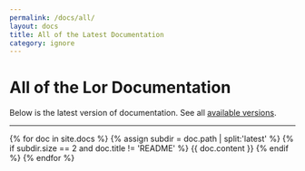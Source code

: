 ```yaml
---
permalink: /docs/all/
layout: docs
title: All of the Latest Documentation
category: ignore
---
```


# All of the Lor Documentation

Below is the latest version of documentation. See all [available versions](/docs/).

---

{% for doc in site.docs %}
{% assign subdir = doc.path | split:'latest' %}
{% if subdir.size == 2 and doc.title != 'README' %}
{{ doc.content }}
{% endif %}
{% endfor %}
